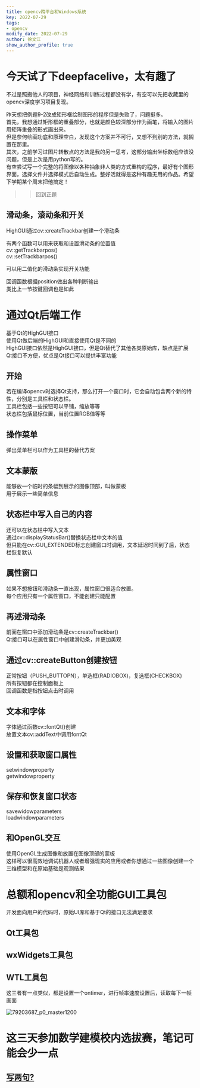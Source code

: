 ```yaml
---
title: opencv跨平台和Windows系统 
key: 2022-07-29
tags: 
- opencv
modify_date: 2022-07-29
author: 徐文江
show_author_profile: true
---
```



# 今天试了下deepfacelive，太有趣了     
不过是照搬他人的项目，神经网络和训练过程都没有学，有空可以先把收藏里的opencv深度学习项目复现。         
<!--more-->     
昨天想把例题9-2改成矩形框绘制图形的程序但是失败了，问题挺多。      
首先，我想通过矩形框的重叠部分，也就是颜色较深部分作为画笔，将输入的图片用矩阵重叠的形式画出来。         
但是奈何绘画功底和原理空白，发现这个方案并不可行，又想不到别的方法，就搁置在那里。      
其次，之前学习过图片转散点的方法是我的另一思考，这部分输出坐标数组应该没问题，但是上次是用python写的。        
有空尝试写一个完整的将图像以各种抽象非人类的方式重构的程序，最好有个图形界面，选择文件并选择模式后自动生成。整好活就得是这种有趣无用的作品。希望下学期某个周末把他搞定！        

>>回到正题          

## 滑动条，滚动条和开关      
HighGUI通过cv::createTrackbar创建一个滑动条        

有两个函数可以用来获取和设置滑动条的位置值      
cv::getTrackbarpos()        
cv::setTrackbarpos()         

可以用二值化的滑动条实现开关功能    


回调函数根据position做出各种判断输出    
类比上一节按键回调也是如此     

# 通过Qt后端工作    
基于Qt的HighGUI接口      
使用Qt做后端的HighGUI和直接使用Qt是不同的       
HighGUI接口依然是HighGUI接口，但是Qt替代了其他各类原始库，缺点是扩展Qt接口不方便，优点是Qt接口可以提供丰富功能          

## 开始     
若在编译opencv时选择Qt支持，那么打开一个窗口时，它会自动包含两个新的特性，分别是工具栏和状态栏。    
工具栏包括一些按钮可以平铺，缩放等等    
状态栏包括鼠标位置，当前位置RGB值等等    


## 操作菜单      
弹出菜单栏可以作为工具栏的替代方案       

## 文本蒙版      
能够放一个临时的条幅到展示的图像顶部，叫做蒙板     
用于展示一些简单信息        

## 状态栏中写入自己的内容    
还可以在状态栏中写入文本    
通过cv::displayStatusBar()替换状态栏中文本的值     
但只能在cv::GUI_EXTENDED标志创建窗口时调用，文本延迟时间到了后，状态栏恢复默认       

## 属性窗口   
如果不想按钮和滑动条一直出现，属性窗口很适合放置。   
每个应用只有一个属性窗口，不能创建只能配置    

## 再述滑动条    
前面在窗口中添加滑动条是cv::createTrackbar()    
Qt接口可以在属性窗口中创建滑动条，并更加美观     

## 通过cv::createButton创建按钮   
正常按钮（PUSH_BUTTOPN），单选框(RADIOBOX)，复选框(CHECKBOX)     
所有按钮都在控制面板上    
回调函数是指按钮点击时调用     


## 文本和字体     
字体通过函数cv::fontQt()创建       
放置文本cv::addText中调用fontQt     

## 设置和获取窗口属性       
setwindowproperty     
getwindowproperty         

## 保存和恢复窗口状态     
savewidowparameters       
loadwindowparameters      


## 和OpenGL交互    
使用OpenGL生成图像和放置在图像顶部的蒙板      
这样可以很高效地调试机器人或者增强现实的应用或者你想通过一些图像创建一个三维模型和在原始基础是观测结果        

# 总额和opencv和全功能GUI工具包    
开发面向用户的代码时，原始UI库和基于Qt的接口无法满足要求     

## Qt工具包       
## wxWidgets工具包   
## WTL工具包    

这三者有一点类似，都是设置一个ontimer，进行帧率速度设置后，读取每下一帧画面         



![79203687_p0_master1200](https://user-images.githubusercontent.com/92584983/181773513-4e4d6441-6da1-4507-9779-709f4a0a9ea6.jpg)



# 这三天参加数学建模校内选拔赛，笔记可能会少一点         


## [写两句?](https://github.com/HEA1OR/HEA1OR.github.io/tree/master/_posts)


